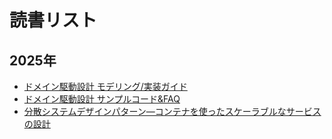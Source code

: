 # 読書リスト
## 2025年

- [ドメイン駆動設計 モデリング/実装ガイド](https://booth.pm/ja/items/1835632)
- [ドメイン駆動設計 サンプルコード&FAQ](https://booth.pm/ja/items/3363104)
- [分散システムデザインパターン―コンテナを使ったスケーラブルなサービスの設計](https://www.oreilly.co.jp//books/9784873118758/)
